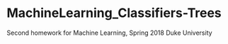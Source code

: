 # MachineLearning_Classifiers-Trees
Second homework for Machine Learning, Spring 2018 Duke University 
